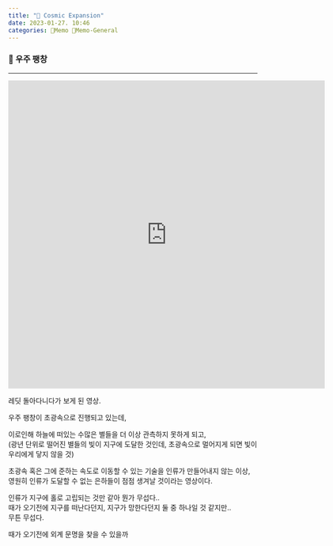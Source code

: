 ```yaml
---
title: "🥑 Cosmic Expansion"
date: 2023-01-27. 10:46
categories: 🌳Memo 🥑Memo-General
---
```


### 💎 우주 팽창

---

<iframe id="reddit-embed" src="https://www.redditmedia.com/r/Damnthatsinteresting/comments/10m4k3c/didnt_expect_to_reach_it_but_its_sad_anyway/?ref_source=embed&amp;ref=share&amp;embed=true&amp;theme=dark" sandbox="allow-scripts allow-same-origin allow-popups" style="border: none;" height="623" width="640" scrolling="no"></iframe>

레딧 돌아다니다가 보게 된 영상.  

우주 팽창이 초광속으로 진행되고 있는데,  

이로인해 하늘에 떠있는 수많은 별들을 더 이상 관측하지 못하게 되고,  
(광년 단위로 떨어진 별들의 빛이 지구에 도달한 것인데, 초광속으로 멀어지게 되면 빛이 우리에게 닿지 않을 것)  

초광속 혹은 그에 준하는 속도로 이동할 수 있는 기술을 인류가 만들어내지 않는 이상,  
영원히 인류가 도달할 수 없는 은하들이 점점 생겨날 것이라는 영상이다.  

인류가 지구에 홀로 고립되는 것만 같아 뭔가 무섭다..  
때가 오기전에 지구를 떠난다던지, 지구가 망한다던지 둘 중 하나일 것 같지만..  
무튼 무섭다.  

때가 오기전에 외계 문명을 찾을 수 있을까  

